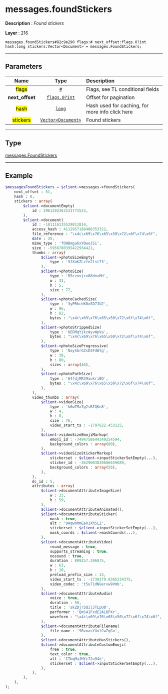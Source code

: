 # messages.foundStickers

**Description** : *Found stickers*

**Layer** : 216

```tl
messages.foundStickers#82c9e290 flags:# next_offset:flags.0?int hash:long stickers:Vector<Document> = messages.FoundStickers;
```

---

## Parameters

| Name | Type | Description |
| :---: | :---: | :--- |
| <mark>flags</mark> | [`#`](type/#) | Flags, see TL conditional fields |
| **next_offset** | [`flags.0?int`](type/int) | Offset for pagination |
| <mark>hash</mark> | [`long`](type/long) | Hash used for caching, for more info click here |
| <mark>stickers</mark> | [`Vector<Document>`](type/Document) | Found stickers |

---

## Type

[messages.FoundStickers](type/messages.FoundStickers)

---

## Example

```php
$messagesFoundStickers = $client->messages->foundStickers(
	next_offset : 51,
	hash : 0,
	stickers : array(
		$client->documentEmpty(
			id : 2961392363531771523,
		),
		$client->document(
			id : -181116135529812814,
			access_hash : 4112957188488353322,
			file_reference : "\x4c\x69\x76\x65\x50\x72\x6f\x74\x6f",
			date : 35,
			mime_type : 'fOHBmgu6xYQwoJSi',
			size : -5956780395422934421,
			thumbs : array(
				$client->photoSizeEmpty(
					type : '9JXoKZLzfn2lst73',
				),
				$client->photoSize(
					type : 'B5czovjrx68dnuMH',
					w : 33,
					h : 5,
					size : 77,
				),
				$client->photoCachedSize(
					type : '3yPRkchK0xSD7JU2',
					w : 96,
					h : 82,
					bytes : "\x4c\x69\x76\x65\x50\x72\x6f\x74\x6f",
				),
				$client->photoStrippedSize(
					type : 'bEDMqYjkzAyvWpVa',
					bytes : "\x4c\x69\x76\x65\x50\x72\x6f\x74\x6f",
				),
				$client->photoSizeProgressive(
					type : 'NaySbrGZsD3FdWtg',
					w : 38,
					h : 80,
					sizes : array(46),
				),
				$client->photoPathSize(
					type : '64fdjMR39aukriBQ',
					bytes : "\x4c\x69\x76\x65\x50\x72\x6f\x74\x6f",
				),
			),
			video_thumbs : array(
				$client->videoSize(
					type : 'k6wTMa7g2sRIQKn8',
					w : 4,
					h : 8,
					size : 76,
					video_start_ts : -1797622.453125,
				),
				$client->videoSizeEmojiMarkup(
					emoji_id : -7494758644349254594,
					background_colors : array(80),
				),
				$client->videoSizeStickerMarkup(
					stickerset : $client->inputStickerSetEmpty(...),
					sticker_id : -3629003820686659689,
					background_colors : array(56),
				),
			),
			dc_id : 5,
			attributes : array(
				$client->documentAttributeImageSize(
					w : 33,
					h : 59,
				),
				$client->documentAttributeAnimated(),
				$client->documentAttributeSticker(
					mask : true,
					alt : '9AqwnMmEeR1Xh5LZ',
					stickerset : $client->inputStickerSetEmpty(...),
					mask_coords : $client->maskCoords(...),
				),
				$client->documentAttributeVideo(
					round_message : true,
					supports_streaming : true,
					nosound : true,
					duration : 809257.296875,
					w : 63,
					h : 10,
					preload_prefix_size : 13,
					video_start_ts : -1738279.9365234375,
					video_codec : 't5u71dNGervw9Vmb',
				),
				$client->documentAttributeAudio(
					voice : true,
					duration : 58,
					title : 'skZDjr5QilJTLpU0',
					performer : 'QmS41FxdE2ALBPXr',
					waveform : "\x4c\x69\x76\x65\x50\x72\x6f\x74\x6f",
				),
				$client->documentAttributeFilename(
					file_name : '9RvnasYUxlCwZqGu',
				),
				$client->documentAttributeHasStickers(),
				$client->documentAttributeCustomEmoji(
					free : true,
					text_color : true,
					alt : 'ITbqMaJHYc72u94e',
					stickerset : $client->inputStickerSetEmpty(...),
				),
			),
		),
	),
);
```
